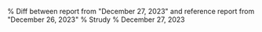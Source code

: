 % Diff between report from "December 27, 2023" and reference report from "December 26, 2023"
% Strudy
% December 27, 2023


